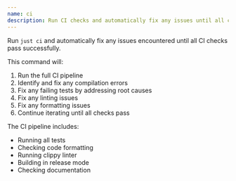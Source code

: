 ```yaml
---
name: ci
description: Run CI checks and automatically fix any issues until all checks pass
---
```


Run `just ci` and automatically fix any issues encountered until all CI checks pass successfully.

This command will:
1. Run the full CI pipeline
2. Identify and fix any compilation errors
3. Fix any failing tests by addressing root causes
4. Fix any linting issues
5. Fix any formatting issues
6. Continue iterating until all checks pass

The CI pipeline includes:
- Running all tests
- Checking code formatting
- Running clippy linter
- Building in release mode
- Checking documentation